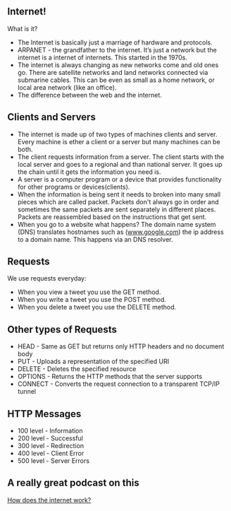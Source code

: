 ## Internet!
What is it?
- The Internet is basically just a marriage of hardware and protocols.
- ARPANET - the grandfather to the internet. It’s just a network but the internet is a internet of internets. This started in the 1970s.
- The internet is always changing as new networks come and old ones go. There are satellite networks and land networks connected via submarine cables. This can be even as small as a home network, or local area network (like an office).
- The difference between the web and the internet.

## Clients and Servers
- The internet is made up of two types of machines clients and server. Every machine is ether a client or a server but many machines can be both.
- The client requests information from a server. The client starts with the local server and goes to a regional and than national server. It goes up the chain until it gets the information you need is.
- A server is a computer program or a device that provides functionality for other programs or devices(clients).
- When the information is being sent it needs to broken into many small pieces which are called packet. Packets don't always go in order and sometimes the same packets are sent separately in different places. Packets are reassembled based on the instructions that get sent.
- When you go to a website what happens?
The domain name system (DNS) translates hostnames such as (www.google.com) the ip address to a domain name. This happens via an DNS resolver.

## Requests
We use requests everyday:
- When you view a tweet you use the GET method.
- When you write a tweet you use the POST method.
- When you delete a tweet you use the DELETE method.

## Other types of Requests
- HEAD - Same as GET but returns only HTTP headers and no document body
- PUT - Uploads a representation of the specified URI
- DELETE - Deletes the specified resource
- OPTIONS - Returns the HTTP methods that the server supports
- CONNECT - Converts the request connection to a transparent TCP/IP tunnel

## HTTP Messages
- 100 level - Information
- 200 level - Successful
- 300 level - Redirection
- 400 level - Client Error
- 500 level - Server Errors

## A really great podcast on this
[How does the internet work?](https://www.codenewbie.org/podcast/how-does-the-internet-work)
